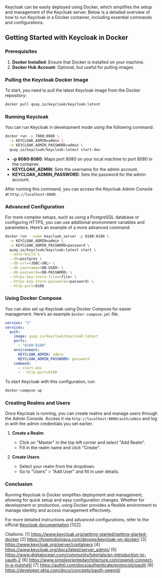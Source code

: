 Keycloak can be easily deployed using Docker, which simplifies the setup and management of the Keycloak server. Below is a detailed overview of how to run Keycloak in a Docker container, including essential commands and configurations.

## Getting Started with Keycloak in Docker

### Prerequisites

1. **Docker Installed**: Ensure that Docker is installed on your machine.
2. **Docker Hub Account**: Optional, but useful for pulling images.

### Pulling the Keycloak Docker Image

To start, you need to pull the latest Keycloak image from the Docker repository:

```bash
docker pull quay.io/keycloak/keycloak:latest
```

### Running Keycloak

You can run Keycloak in development mode using the following command:

```bash
docker run -p 7080:8080 \
  -e KEYCLOAK_ADMIN=admin \
  -e KEYCLOAK_ADMIN_PASSWORD=admin \
  quay.io/keycloak/keycloak:latest start-dev
```

- **-p 8080:8080**: Maps port 8080 on your local machine to port 8080 in the container.
- **KEYCLOAK_ADMIN**: Sets the username for the admin account.
- **KEYCLOAK_ADMIN_PASSWORD**: Sets the password for the admin account.

After running this command, you can access the Keycloak Admin Console at `http://localhost:8080`.

### Advanced Configuration

For more complex setups, such as using a PostgreSQL database or configuring HTTPS, you can use additional environment variables and parameters. Here’s an example of a more advanced command:

```bash
docker run --name keycloak_server -p 8180:8180 \
  -e KEYCLOAK_ADMIN=admin \
  -e KEYCLOAK_ADMIN_PASSWORD=password \
  quay.io/keycloak/keycloak:latest start \
  --auto-build \
  --db=postgres \
  --db-url=<JDBC-URL> \
  --db-username=<DB-USER> \
  --db-password=<DB-PASSWORD> \
  --https-key-store-file=<file> \
  --https-key-store-password=<password> \
  --http-port=8180
```

### Using Docker Compose

You can also set up Keycloak using Docker Compose for easier management. Here’s an example `docker-compose.yml` file:

```yaml
version: "3"
services:
  auth:
    image: quay.io/keycloak/keycloak:latest
    ports:
      - "8180:8180"
    environment:
      KEYCLOAK_ADMIN: admin
      KEYCLOAK_ADMIN_PASSWORD: password
    command:
      - start-dev
      - --http-port=8180
```

To start Keycloak with this configuration, run:

```bash
docker-compose up
```

### Creating Realms and Users

Once Keycloak is running, you can create realms and manage users through the Admin Console. Access it via `http://localhost:8080/auth/admin` and log in with the admin credentials you set earlier.

1. **Create a Realm**:

   - Click on "Master" in the top left corner and select "Add Realm".
   - Fill in the realm name and click "Create".

2. **Create Users**:
   - Select your realm from the dropdown.
   - Go to "Users" > "Add User" and fill in user details.

### Conclusion

Running Keycloak in Docker simplifies deployment and management, allowing for quick setup and easy configuration changes. Whether for development or production, using Docker provides a flexible environment to manage identity and access management effectively.

For more detailed instructions and advanced configurations, refer to the official [Keycloak documentation](https://www.keycloak.org/getting-started/getting-started-docker) [1][2].

Citations:
[1] https://www.keycloak.org/getting-started/getting-started-docker
[2] https://howtodoinjava.com/devops/keycloak-on-docker/
[3] https://www.keycloak.org/server/containers
[4] https://www.keycloak.org/docs/latest/server_admin/
[5] https://www.digitalocean.com/community/tutorials/an-introduction-to-oauth-2
[6] https://www.simpleorientedarchitecture.com/openid-connect-in-a-nutshell/
[7] https://auth0.com/docs/authenticate/protocols/oauth
[8] https://developer.okta.com/docs/concepts/oauth-openid/
